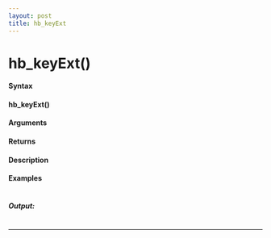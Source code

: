 ```yaml
---
layout: post
title: hb_keyExt
---
```


# hb_keyExt()


#### Syntax

#### hb_keyExt()

#### Arguments

#### Returns

#### Description

#### Examples

```

```

##### Output:

```

```

---